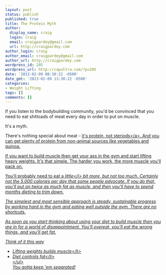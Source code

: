 ```yaml
---
layout: post
status: publish
published: true
title: The Protein Myth
author:
  display_name: craig
  login: craig
  email: craigpardey@gmail.com
  url: http://craigpardey.com
author_login: craig
author_email: craigpardey@gmail.com
author_url: http://craigpardey.com
wordpress_id: 205
wordpress_url: http://capultra.com/?p=205
date: '2013-02-09 08:30:22 -0500'
date_gmt: '2013-02-09 13:30:22 -0500'
categories:
- Weight Lifting
tags: []
comments: []
---
```

<p>If you listen to the bodybuilding community, you'd be convinced that you need to eat shitloads of meat every day in order to put on muscle.</p>
<p>It's a myth.</p>
<p>There's nothing special about meat - <a href="http:&#47;&#47;jasonferruggia.com&#47;vegan-muscle-building&#47;">it's protein, not steriods<&#47;a>.  And you can get plenty of protein from non-animal sources like vegetables and quinoa.</p>
<p>If you want to build muscle then get your ass in the gym and start lifting heavy weights. It's that simple.  The harder you work, the more muscle you'll pack on.</p>
<p>You'll probably need to eat a <i>little<&#47;i> bit more, but not too much.  Certainly not the 5,000 calories per day that some people advocate.  If you do that, you'll put on twice as much fat as muscle, and then you'll have to spend months dieting to trim down.</p>
<p>The simplest and most sensible approach is steady, sustainable progress by working hard in the gym and eating well outside the gym.  There are no shortcuts.</p>
<p>As soon as you start thinking about using your diet to build muscle then you are in for a world of disappointment.  You'll overeat, you'll eat the wrong things, and you'll get fat.</p>
<p>Think of it this way</p>
<ul>
<li>Lifting weights builds muscle<&#47;li>
<li>Diet controls fat<&#47;li><br />
<&#47;ul><br />
You gotta keep 'em separated!</p>
